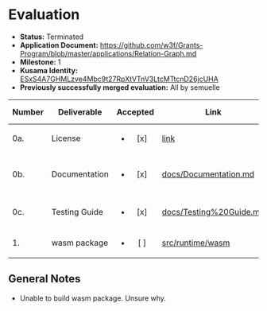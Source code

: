 # Evaluation

- **Status:** Terminated
- **Application Document:**  https://github.com/w3f/Grants-Program/blob/master/applications/Relation-Graph.md
- **Milestone:** 1
- **Kusama Identity:** [ESxS4A7GHMLzve4Mbc9t27RpXtVTnV3LtcMTtcnD26jcUHA](https://polkascan.io/pre/kusama/account/ESxS4A7GHMLzve4Mbc9t27RpXtVTnV3LtcMTtcnD26jcUHA)
- **Previously successfully merged evaluation:** All by semuelle

| Number | Deliverable | Accepted | Link | Evaluation Notes |
| ------ | ----------- | :------: | ---- |----------------- |
| 0a. | License | <ul><li>[x] </li></ul> | [link](https://github.com/relationlabs/Relation-Graph/blob/5d48477b543b54b56c898a3f41f14dc6c82d75b4/LICENSE) | Apache 2.0 |
| 0b. | Documentation | <ul><li>[x] </li></ul> | [docs/Documentation.md](https://github.com/relationlabs/Relation-Graph/blob/5d48477b543b54b56c898a3f41f14dc6c82d75b4/docs/Documentation.md) | Compiling instructions and use via polkadot.js |
| 0c. | Testing Guide | <ul><li>[x] </li></ul> | [docs/Testing%20Guide.md](https://github.com/relationlabs/Relation-Graph/blob/5d48477b543b54b56c898a3f41f14dc6c82d75b4/docs/Testing%20Guide.md) | Example queries via polkadot.js |
| 1. | wasm package | <ul><li>[ ] </li></ul> | [src/runtime/wasm](https://github.com/relationlabs/Relation-Graph/tree/5d48477b543b54b56c898a3f41f14dc6c82d75b4/src/runtime/wasm) | — |


## General Notes

- Unable to build wasm package. Unsure why.
